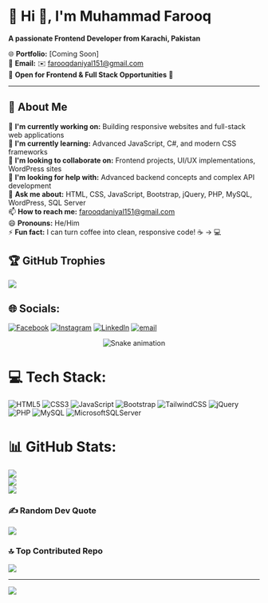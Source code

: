 # 💫 Hi 👋, I'm Muhammad Farooq  
**A passionate Frontend Developer from Karachi, Pakistan**

🌐 **Portfolio:** [Coming Soon]  
📧 **Email:** ✉️ farooqdaniyal151@gmail.com  
💼 **Open for Frontend & Full Stack Opportunities** 🚀

---

## 🚀 About Me

🔭 **I'm currently working on:** Building responsive websites and full-stack web applications  
🌱 **I'm currently learning:** Advanced JavaScript, C#, and modern CSS frameworks  
👯 **I'm looking to collaborate on:** Frontend projects, UI/UX implementations, WordPress sites  
🤔 **I'm looking for help with:** Advanced backend concepts and complex API development  
💬 **Ask me about:** HTML, CSS, JavaScript, Bootstrap, jQuery, PHP, MySQL, WordPress, SQL Server  
📫 **How to reach me:** farooqdaniyal151@gmail.com  
😄 **Pronouns:** He/Him  
⚡ **Fun fact:** I can turn coffee into clean, responsive code! ☕ → 💻

## 🏆 GitHub Trophies
![](https://github-profile-trophy.vercel.app/?username=farooqdaniyal&theme=radical&no-frame=false&no-bg=true&margin-w=4)
  
## 🌐 Socials:
[![Facebook](https://img.shields.io/badge/Facebook-%231877F2.svg?logo=Facebook&logoColor=white)](https://facebook.com/61582658026997) [![Instagram](https://img.shields.io/badge/Instagram-%23E4405F.svg?logo=Instagram&logoColor=white)](https://instagram.com/farooq_daniyal9) [![LinkedIn](https://img.shields.io/badge/LinkedIn-%230077B5.svg?logo=linkedin&logoColor=white)](https://linkedin.com/in/farooqdaniyal9) [![email](https://img.shields.io/badge/Email-D14836?logo=gmail&logoColor=white)](mailto:farooqdaniyal151@gmail.com) 

<div align="center">
  <img src="https://profile-readme-generator.com/assets/snake.svg" alt="Snake animation" />
</div>

# 💻 Tech Stack:
![HTML5](https://img.shields.io/badge/html5-%23E34F26.svg?style=for-the-badge&logo=html5&logoColor=white) ![CSS3](https://img.shields.io/badge/css3-%231572B6.svg?style=for-the-badge&logo=css3&logoColor=white) ![JavaScript](https://img.shields.io/badge/javascript-%23323330.svg?style=for-the-badge&logo=javascript&logoColor=%23F7DF1E) ![Bootstrap](https://img.shields.io/badge/bootstrap-%238511FA.svg?style=for-the-badge&logo=bootstrap&logoColor=white) ![TailwindCSS](https://img.shields.io/badge/tailwindcss-%2338B2AC.svg?style=for-the-badge&logo=tailwind-css&logoColor=white) ![jQuery](https://img.shields.io/badge/jquery-%230769AD.svg?style=for-the-badge&logo=jquery&logoColor=white) ![PHP](https://img.shields.io/badge/php-%23777BB4.svg?style=for-the-badge&logo=php&logoColor=white) ![MySQL](https://img.shields.io/badge/mysql-4479A1.svg?style=for-the-badge&logo=mysql&logoColor=white) ![MicrosoftSQLServer](https://img.shields.io/badge/Microsoft%20SQL%20Server-CC2927?style=for-the-badge&logo=microsoft%20sql%20server&logoColor=white)
# 📊 GitHub Stats:
![](https://github-readme-stats.vercel.app/api?username=farooqdaniyal&theme=dark&hide_border=false&include_all_commits=true&count_private=false)<br/>
![](https://nirzak-streak-stats.vercel.app/?user=farooqdaniyal&theme=dark&hide_border=false)<br/>
![](https://github-readme-stats.vercel.app/api/top-langs/?username=farooqdaniyal&theme=dark&hide_border=false&include_all_commits=true&count_private=false&layout=compact)

### ✍️ Random Dev Quote
![](https://quotes-github-readme.vercel.app/api?type=horizontal&theme=radical)

### 🔝 Top Contributed Repo
![](https://github-contributor-stats.vercel.app/api?username=farooqdaniyal&limit=5&theme=dark&combine_all_yearly_contributions=true)

---
[![](https://visitcount.itsvg.in/api?id=farooqdaniyal&icon=0&color=0)](https://visitcount.itsvg.in)

<!-- Proudly created with GPRM ( https://gprm.itsvg.in ) -->
